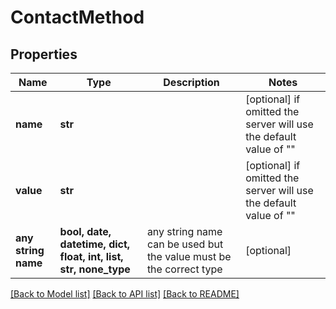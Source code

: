 # ContactMethod


## Properties
Name | Type | Description | Notes
------------ | ------------- | ------------- | -------------
**name** | **str** |  | [optional]  if omitted the server will use the default value of ""
**value** | **str** |  | [optional]  if omitted the server will use the default value of ""
**any string name** | **bool, date, datetime, dict, float, int, list, str, none_type** | any string name can be used but the value must be the correct type | [optional]

[[Back to Model list]](../README.md#documentation-for-models) [[Back to API list]](../README.md#documentation-for-api-endpoints) [[Back to README]](../README.md)


